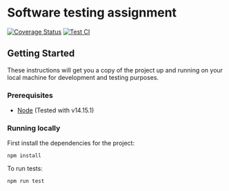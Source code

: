 # Software testing assignment
[![Coverage Status](https://coveralls.io/repos/github/anttipessa/software-testing-assignment/badge.svg?branch=main)](https://coveralls.io/github/anttipessa/software-testing-assignment?branch=main) [![Test CI](https://github.com/anttipessa/software-testing-assignment/actions/workflows/test.yml/badge.svg)](https://github.com/anttipessa/software-testing-assignment/actions/workflows/test.yml)
## Getting Started

These instructions will get you a copy of the project up and running on your local machine for development and testing purposes.

### Prerequisites

- [Node](https://nodejs.org/en/) (Tested with v14.15.1)

### Running locally

First install the dependencies for the project:

```
npm install
```

To run tests:
```
npm run test
```
